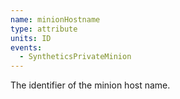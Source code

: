 ```yaml
---
name: minionHostname
type: attribute
units: ID
events:
  - SyntheticsPrivateMinion
---
```


The identifier of the minion host name.